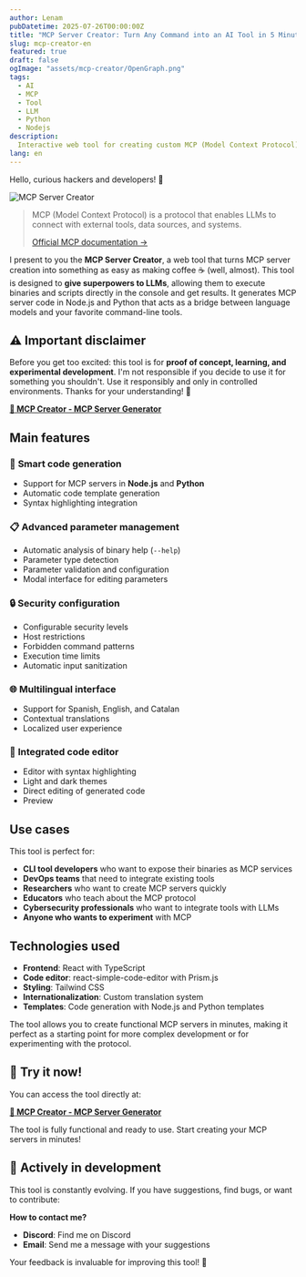 ```yaml
---
author: Lenam
pubDatetime: 2025-07-26T00:00:00Z
title: "MCP Server Creator: Turn Any Command into an AI Tool in 5 Minutes"
slug: mcp-creator-en
featured: true
draft: false
ogImage: "assets/mcp-creator/OpenGraph.png"
tags:
  - AI
  - MCP
  - Tool
  - LLM
  - Python
  - Nodejs
description:
  Interactive web tool for creating custom MCP (Model Context Protocol) servers. Allows generating MCP server code in Node.js and Python from existing binary or script configurations, including parameter management, security configuration, and input validation.
lang: en
---
```


Hello, curious hackers and developers! 👋 

![MCP Server Creator](/assets/mcp-creator/OpenGraph.png)

> MCP (Model Context Protocol) is a protocol that enables LLMs
> to connect with external tools, data sources, and systems.
> 
> [Official MCP documentation →](https://modelcontextprotocol.io/docs/mcp)

I present to you the **MCP Server Creator**, a web tool that turns MCP server creation into something as easy as making coffee ☕ (well, almost). This tool is designed to **give superpowers to LLMs**, allowing them to execute binaries and scripts directly in the console and get results. It generates MCP server code in Node.js and Python that acts as a bridge between language models and your favorite command-line tools.

## ⚠️ Important disclaimer

Before you get too excited: this tool is for **proof of concept, learning, and experimental development**. I'm not responsible if you decide to use it for something you shouldn't. Use it responsibly and only in controlled environments. Thanks for your understanding! 🙏

**[🔗 MCP Creator - MCP Server Generator](/en/mcp-creator/)**

## Main features

### 🔧 **Smart code generation**
- Support for MCP servers in **Node.js** and **Python**
- Automatic code template generation
- Syntax highlighting integration

### 📋 **Advanced parameter management**
- Automatic analysis of binary help (`--help`)
- Parameter type detection
- Parameter validation and configuration
- Modal interface for editing parameters

### 🔒 **Security configuration**
- Configurable security levels
- Host restrictions
- Forbidden command patterns
- Execution time limits
- Automatic input sanitization

### 🌐 **Multilingual interface**
- Support for Spanish, English, and Catalan
- Contextual translations
- Localized user experience

### 🎨 **Integrated code editor**
- Editor with syntax highlighting
- Light and dark themes
- Direct editing of generated code
- Preview

## Use cases

This tool is perfect for:

- **CLI tool developers** who want to expose their binaries as MCP services
- **DevOps teams** that need to integrate existing tools
- **Researchers** who want to create MCP servers quickly
- **Educators** who teach about the MCP protocol
- **Cybersecurity professionals** who want to integrate tools with LLMs
- **Anyone who wants to experiment** with MCP

## Technologies used

- **Frontend**: React with TypeScript
- **Code editor**: react-simple-code-editor with Prism.js
- **Styling**: Tailwind CSS
- **Internationalization**: Custom translation system
- **Templates**: Code generation with Node.js and Python templates

The tool allows you to create functional MCP servers in minutes, making it perfect as a starting point for more complex development or for experimenting with the protocol.

## 🚀 **Try it now!**

You can access the tool directly at:

**[🔗 MCP Creator - MCP Server Generator](/en/mcp-creator/)**

The tool is fully functional and ready to use. Start creating your MCP servers in minutes!

## 🚧 **Actively in development**

This tool is constantly evolving. If you have suggestions, find bugs, or want to contribute:

**How to contact me?**
- **Discord**: Find me on Discord
- **Email**: Send me a message with your suggestions

Your feedback is invaluable for improving this tool! 🚀
